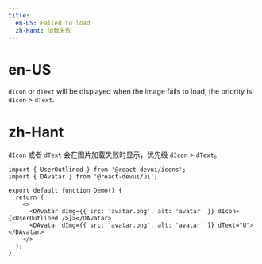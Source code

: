 ```yaml
---
title:
  en-US: Failed to load
  zh-Hant: 加载失败
---
```


# en-US

`dIcon` or `dText` will be displayed when the image fails to load, the priority is `dIcon` > `dText`.

# zh-Hant

`dIcon` 或者 `dText` 会在图片加载失败时显示，优先级 `dIcon` > `dText`。

```tsx
import { UserOutlined } from '@react-devui/icons';
import { DAvatar } from '@react-devui/ui';

export default function Demo() {
  return (
    <>
      <DAvatar dImg={{ src: 'avatar.png', alt: 'avatar' }} dIcon={<UserOutlined />}></DAvatar>
      <DAvatar dImg={{ src: 'avatar.png', alt: 'avatar' }} dText="U"></DAvatar>
    </>
  );
}
```
